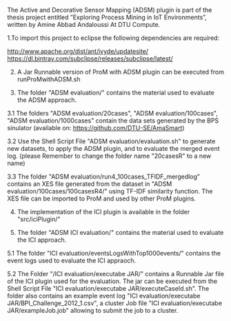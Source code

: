 

The Active and Decorative Sensor Mapping (ADSM) plugin is part of the thesis project entitled ”Exploring Process Mining in IoT Environments”, written by Amine Abbad Andaloussi At DTU Compute.

1.To import this project to eclipse the following dependencies are required:

http://www.apache.org/dist/ant/ivyde/updatesite/
https://dl.bintray.com/subclipse/releases/subclipse/latest/

2. A Jar Runnable version of ProM with ADSM plugin can be executed from runProMwithADSM.sh

3. The folder "ADSM evaluation/" contains the material used to evaluate the ADSM approach. 

3.1 The folders "ADSM evaluation/20cases", "ADSM evaluation/100cases", "ADSM evaluation/1000cases" contain the data sets generated
by the BPS sinulator (available on: https://github.com/DTU-SE/AmaSmart)

3.2 Use the Shell Script File "ADSM evaluation/evaluation.sh" to generate new datasets, to apply the ADSM plugin, and to evaluate the merged event log. (please Remember to change the folder name "20casesR" to a new name)

3.3 The folder "ADSM evaluation/run4_100cases_TFIDF_mergedlog" contains an XES file generated from the dataset in "ADSM evaluation/100cases/100casesR4/" using TF-IDF similarity function.
The XES file can be imported to ProM and used by other ProM plugins.

4. The implementation of the ICI plugin is available in the folder "src/iciPlugin/"

5. The folder "ADSM ICI evaluation/" contains the material used to evaluate the ICI approach.

5.1 The folder "ICI evaluation/eventsLogsWithTop1000events/" contains the event logs used to evaluate the ICI appraoch.

5.2 The Folder "/ICI evaluation/executabe JAR/" contains a Runnable Jar file of the ICI plugin used for the evaluation.
The jar can be executed from the Shell Script File "ICI evaluation/executabe JAR/executeCaseId.sh".
The folder also contains an example event log "ICI evaluation/executabe JAR/BPI_Challenge_2012_1.csv", a cluster Job file "ICI evaluation/executabe JAR/exampleJob.job" allowing to submit the job to a cluster.
